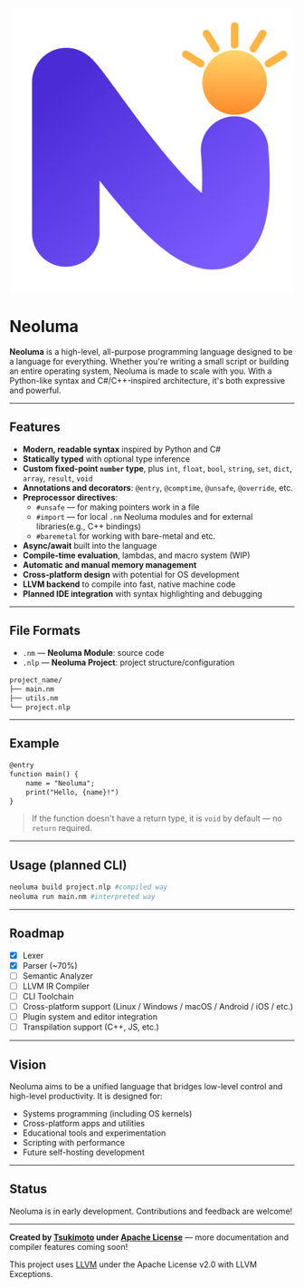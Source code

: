 ![](neoluma.png)

# Neoluma

**Neoluma** is a high-level, all-purpose programming language designed to be a language for everything. Whether you're writing a small script or building an entire operating system, Neoluma is made to scale with you. With a Python-like syntax and C#/C++-inspired architecture, it's both expressive and powerful.

---

## Features

- **Modern, readable syntax** inspired by Python and C#
- **Statically typed** with optional type inference
- **Custom fixed-point `number` type**, plus `int`, `float`, `bool`, `string`, `set`, `dict`, `array`, `result`, `void`
- **Annotations and decorators**: `@entry`, `@comptime`, `@unsafe`, `@override`, etc.
- **Preprocessor directives**:
  - `#unsafe` — for making pointers work in a file
  - `#import` — for local `.nm` Neoluma modules and for external libraries(e.g., C++ bindings)
  - `#baremetal` for working with bare-metal and etc.
- **Async/await** built into the language
- **Compile-time evaluation**, lambdas, and macro system (WIP)
- **Automatic and manual memory management**
- **Cross-platform design** with potential for OS development
- **LLVM backend** to compile into fast, native machine code
- **Planned IDE integration** with syntax highlighting and debugging

---

## File Formats

- `.nm` — **Neoluma Module**: source code
- `.nlp` — **Neoluma Project**: project structure/configuration

```
project_name/
├── main.nm
├── utils.nm
└── project.nlp
```

---

## Example

```neoluma
@entry
function main() {
    name = "Neoluma";
    print("Hello, {name}!")
}
```
> If the function doesn't have a return type, it is `void` by default — no `return` required.

---

## Usage (planned CLI)

```bash
neoluma build project.nlp #compiled way
neoluma run main.nm #interpreted way
```

---

## Roadmap

- [x] Lexer
- [x] Parser (~70%)
- [ ] Semantic Analyzer
- [ ] LLVM IR Compiler
- [ ] CLI Toolchain
- [ ] Cross-platform support (Linux / Windows / macOS / Android / iOS / etc.)
- [ ] Plugin system and editor integration
- [ ] Transpilation support (C++, JS, etc.)

---

## Vision

Neoluma aims to be a unified language that bridges low-level control and high-level productivity. It is designed for:

- Systems programming (including OS kernels)
- Cross-platform apps and utilities
- Educational tools and experimentation
- Scripting with performance
- Future self-hosting development

---

## Status

Neoluma is in early development. Contributions and feedback are welcome!

---

**Created by [Tsukimoto](https://github.com/TsukimotoX) under [Apache License](./LICENSE)** — more documentation and compiler features coming soon!

This project uses [LLVM](https://llvm.org/) under the Apache License v2.0 with LLVM Exceptions.
